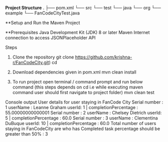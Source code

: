 **Project Structure**
.
├── pom.xml
└── src
    └── test
        └── java
            └── org
                └── example
                    └── FanCodeCityTest.java
                    
**Setup and Run the Maven Project

**Prerequisites
Java Development Kit (JDK) 8 or later
Maven
Internet connection to access JSONPlaceholder API

Steps
1. Clone the repository
   git clone https://github.com/krishna-r/FanCodeCity.git)
   cd <repository-directory>
   
2. Download dependencies given in pom.xml
     mvn clean install
3. To run project open terminal / command prompt and run below command (this steps depends on  cd <repository-directory> i.e while executing maven command user should first navigate to project folder)
   mvn clean test

Console output
User details for user staying in FanCode City
Serial number : 1
userName : Leanne Graham userId: 1 | completionPercentage : 55.00000000000001
Serial number : 2
userName : Chelsey Dietrich userId: 5 | completionPercentage : 60.0
Serial number : 3
userName : Clementina DuBuque userId: 10 | completionPercentage : 60.0
Total number of users staying in FanCodeCity are who has Completed task percentage should be greater than 50% : 3







